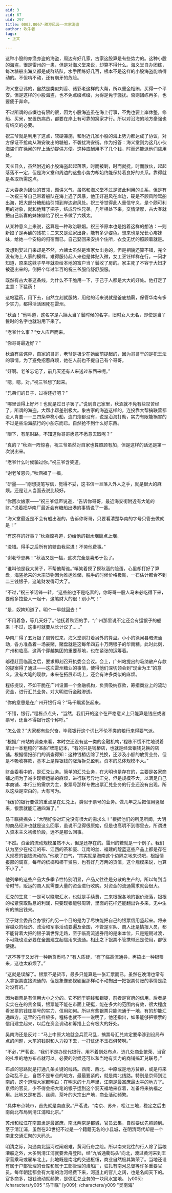 ```yaml
---
aid: 3
zid: 67
uid: 297
title: 0003.0067-甜港风云——古家海盗
author: 吹牛者
tags: 
 - 正文

---
```




  这种小股的亦渔亦盗的海盗，周边有好几家，古家这股算是有些势力的。这种小股的海盗，很是雷州的一患，但是对海义堂来说，却算不得什么。海义堂自办团练，每次糖船出海又都是成群结队，水手团练好几百，根本不是这样的小股海盗能啃得动的。不但啃不动，还有崩牙的危险。

  海义堂忌讳的，自然是类似刘香、诸彩老这样的大帮，所以重金相贿，买得一个平安。但是这样的小股海盗，也不免点缀点缀，为得是免于骚扰。否则团练再多，也要疲于奔命。

  不过所谓的点缀也有限的很，因为小股海盗虽在海上行事，不免也要上岸休整，修船、买米，安置伤病员，都要在岸上有可靠的窝家才行。所以对沿海的地方豪强也有结交的必要。

  祝三爷就是利用了这点，软硬兼施，和附近几家小股的海上势力都达成了协议，对方保证不抢劫从海安驶出的糖船，不袭扰海安街。作为报答：海义堂则为这几小伙海盗们在徐闻的岸上活动提供方便。这种应酬用不了几个钱，时而还能派他们些用处。

  天长日久，虽然附近的小股海盗起起落落，时而被剿，时而就抚，时而散伙，起起落落不一定，但是海义堂和周边的这些小势力却始终能保持着良好的关系。靠得就是各取所需这点。

  古大春身为团伙的首领，颇讲义气，虽然和海义堂不过是彼此利用的关系，但是有一次祝三爷自己带着船队在海上遇了风暴，他正好避风在岸边，硬是不顾风险驾船出海，把大部分糖船给引领到岸边避风处。祝三爷觉得此人重信守义，是个颇可利用的对象，就和他拜了把子，结成异性兄弟。几年相处下来，交情渐厚，古大春就把自己新寡的妹妹嫁给了祝三爷做了六姨太。

  从某种意义上来说，这算是一种政治联姻。祝三爷原本也是抱着这样的想法：一则新娘子是再醮的残花；二来又是渔家出身，能有多少姿色。想来也是兄长心疼妹妹，给她一个安稳的归宿而已。自己娶回来安排个住所，衣食无忧的照顾着就是。

  没想到娶过门来却是不然，六姨太虽然是渔家女出身的，但是相貌还算不错，完全没有海上人家的模样。难得服侍起人来也是体贴入微，女工烹饪样样在行。一问才知道，原来这妹子早年就卖给本地的富户当丫鬟收了房的。家主死了不容于大妇才被逐出来的。倒把个年过半百的祝三爷服侍舒舒服服。

  既然有古大春这条线，为什么不干脆用一下，于己于人都是大大的好处。他打定了主意：下猛药！

  这帖猛药，用下去，自然立刻就服帖，用他的话来说就是釜底抽薪，保管华南有多少实力，都得活活困死在雷州。

  “秋涵！”他叫道，这名字是六姨太当丫鬟时候的名字，旧时女人无名，即使是当丫鬟时的名字也就沿用下来了。

  “老爷什么事？”女人应声而来。

  “你哥哥最近好？”

  秋涵有些诧异，自家的哥哥，老爷是极少在她面前提起的，因为哥哥干的是犯王法的事情，为了避免招惹麻烦，她在人前也不提自己有个哥哥。

  “好啊。老爷忘记了，前几天还有人来送过东西来呢。”

  “嗯，嗯，对。”祝三爷想了起来。

  “兄弟们的日子，过得还好吧？”

  “哪里谈得上好坏！也就是过日子罢了。”说到自己家里，秋涵就不免有些叹苦经了，所谓的海盗，大帮小帮差别极大。象古家的海盗这样的，连投靠大帮搞联营都没人肯要——三四条单桅小船，连门炮都没有，说是沿海打劫，实力有限能祸害的不过是些沿海航行的小船东而已。自然抢不到什么好东西。

  “眼下，有笔财路，不知道你哥哥愿意不愿意去取呢？”

  “真的？”秋涵一阵惊喜，祝三爷虽然对自家也算照顾有加，但是这样的话还是第一次说出来。

  “老爷什么时候骗过你。”祝三爷含笑道。

  “谢老爷恩典。”秋涵福了一福。

  “研墨——”刚想提笔写信，觉得不妥，这书信一旦落入外人之手，就是很大的麻烦。还是让人当面去说比较好。

  “你回次娘家——”祝三爷低声说道，“告诉你哥哥，最近海安街附近有大笔的财。”说着把华南厂最近会有糖船出港的事情说了一番。

  “海义堂最近是不会有船出港的，告诉你哥哥，只要看清楚华南的字号只管去做就是！”

  “有这样的好事？”秋涵惊喜道，边给他的银水烟筒点上烟，

  “没错。得手之后所有的糖由我买进！不劳他费事。”

  “谢老爷恩典！”秋涵又是一福，这次完全是喜形于色了。

  “谁叫他是我大舅子，不帮他帮谁。”嘻笑着摸了摸秋涵的脸蛋，心里却打好了算盘，海盗抢来的大宗货物因为难运难储，脱手的时候价格极贱，一石估计都合不到二三钱银子，这笔财发得可大了。

  “不过，”祝三爷话锋一转，“这些船也不是吃素的，你哥哥一股人马未必吃得下来，要他多拉些人一起干，这笔财大的很！别小气！”

  “是，奴婢知道了。明个一早就回去！”

  “不用着急，等几天好了。”他抚着秋涵的手，“广州那里说不定还会有运银子的船来！不过，这事可就要从长计议了……”

  华南厂得了五万银子周转过来，海义堂则打着另外的算盘。小小的徐闻县暗流涌动，各方准备着一场豪赌，赌盘就是这每年四五十万两银子的华南糖。此时此刻，广州和临高，这两个穿越集团的重要基地，也在紧张的运筹着。

  邬德赶回临高之后，要求即刻召开执委会会议。会上，广州站提出的吸纳散户存款的提案得了通过——这次雷州糖业的事情，使得他们深切领会到“现金为王”的意义。没有大笔的现款，未来在拓展市场上，还会有许多类似的麻烦。

  程栋提议，不如干脆在广州设置一个金融机构，负责吸纳存款，筹措商业上的流动资金，进行汇兑业务。对大明进行金融渗透。

  “你的意思是在广州开银行吗？”马千瞩紧张起来。

  “不错，银行。”程栋点点头，“当然，我们开的这个在严格意义上只能算是钱庄或者票号，还当不得银行这个称呼。”

  “怎么做？”大家都有些兴奋，毕竟银行这个词比不伦不类的粮行来得要气派。

  “根据广州站的调查来看，本时空还没有这一类的金融机构，”程栋不慌不忙地说着拿出一本粗糙的“圣船”牌笔记本，“有的只是钱樁店，也就是经营银钱兑换的店铺。根据情报部门的调查得知：这种钱樁店除了兑换，还涉及小额的放贷业务，但是不吸收存款，基本上是靠银钱的涨落拆兑盈利。资本的总体规模不大。”

  财金委看中的，是汇兑业务。简单的汇兑业务，在大明也是存在的，主要是各家商铺之间为了减少现银运输的麻烦，进行联号异地汇兑，但是规模不大，以满足自己本商铺、本行业的需求为主，象票号那样专做出票汇兑业务的行业还没有出现。所以这块是空白的，大有可为。

  “我们的银行要做的重点是在汇兑上，类似于票号的业务。做几年之后把信用竖起来，银票就能汇通四海了。”

  马千瞩摇摇头：“大明好像对汇兑没有很大的需求么！”根据他们的所见所闻，大明的商品经济也就是这么回事，虽说不见得很原始，但是也高明不到哪里去，所谓进入资本主义初级阶段，远不是那么回事。

  “不然。资金的流动规模虽然不大，但是还存在的。雷州的糖就是一个例子。我们认为至少在松江的布、江西的茶和瓷、江南的丝、福建的靛蓝这些产品上都是存在大规模的银钱流动的。”他歇了口气，“其实就是海南这个边隅之地来说吧，根据情报部的调查，每年的槟榔和椰干贸易，也有好几万两的货值，这个规模来说，也算不小了。”

  他列举的这些产品大多季节性特别明显，产品又往往是分散的生产的，所以每到当令时节，贩运的商人就需要大量的资金进行收购。对资金的流通需求就会很大。

  汇兑的生意：一是可以赚取汇水，也就是手续费，二来根据各地的银价涨落，银根的松紧获取贴息的利润，只要现银能够周转，里面的花样还能翻出许多来，无中生有的搞出钱来。

  至于财金委员会办银行的另一个目的是为了尽快能把自己的银票信用竖起来。将来穿越众的经济、政治和军事活动要遍及全国，不管是军队、商人还是情报人员，都不能背着大把的银子满世界走路，至于临高流通券用的是米本位，只是短期过渡，不可能也没必要在全国建立起信用来流通。相比之下银票不管携带还是使用，都很便捷。

  “这不等于又发行一种新货币吗？”有人质疑，“有了临高流通券，再搞出一种银票来，这也太麻烦了。”

  “这就是误解了。银票不是货币，最多只能算是一张汇票而已。虽然在晚清也常有人拿银票直接流通的，但是象像影视剧里那样动不动掏出一把银票付账的事情是绝对没有的。”

  因为银票是有信用大小之分的。它不同于铜钱和银锭，前者是官府的信用，后者是实实在在的贵金属，银票能不能在市面上硬挺，能在多大的范围内有效，很大程度看发票的钱庄票号的实力、信用如何。所以有些银票只能流通于一地，有的却能汇通四方。这里的花样极多，程栋也就不一一说明了，他还指出，如果能够把银票的信用建立起来，以后在资金调动和筹措上会有极大的好处。

  吴南海还是反对：“马上中原大地就会兵荒马乱，搞票号汇兑肯定要牵涉到设局布点的问题，大笔的钱财和人力投下去，一打仗还不玉石俱焚啊。”

  “不必，”严茗说，“我们不是办现代银行。用不着到处布点。选几处商业繁荣、当官的扎堆的地方布点就可以。必要的时候还可以和当地有实力的商铺搞汇兑联号。”

  布点的思路就是打通几条关键的线路。西南、西北、中原或是地方贫瘠，或是将来会动乱不止，自然不是布点的地方。最最要紧的，就是南北线路。特别是京师到江南的，这个道理大家都明白：在明末的十几年里，江南是最富庶最太平的地方了。京师的官员，少不得会把大笔的银子运到这个洞天福地来存着，准备将来纳福之用。此地又是布匹、丝绸、茶叶的大宗出产地，商业活动频繁。

  “具体布点城市，首先就是南直隶。”严茗说，“南京、苏州、松江三地，稳定之后由南向北布局到清江浦和北京。”

  苏州和松江在南直隶是最富庶，南北两京是都城，官员云集，自然要优先照顾到。至于清江浦，虽然在20世纪不过是一个籍籍无名的小县城，在明清两代却是一个南北交通汇聚的大码头。

  明清之际，沟通南北运河过闸艰难，黄河行舟之险。所以南来北往的行人除了运粮漕船之外，大多到清江浦就要舍舟登陆，经“九省通衢码头”向北，渡过黄河来到王家营乘马或雇车北上。此地既是南北的交通枢纽，商业自然极其繁荣了。当地还设有属于户部管理的仓库和属于工部管理的漕船厂，驻扎有南河总督等许多重要官员。每年朝廷都会有大笔的治河经费下来，河道上的官儿之阔，也是名闻天下的。官多商多，银钱流动就频繁，是做汇兑业务的一块风水宝地。
[y005]: /characters/y005 "马千瞩"
[y009]: /characters/y009 "吴南海"


